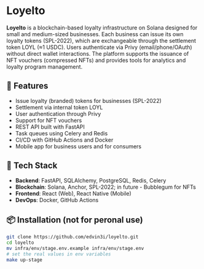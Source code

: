 # Loyelto

**Loyelto** is a blockchain-based loyalty infrastructure on Solana designed for small and medium-sized businesses. Each business can issue its own loyalty tokens (SPL-2022), which are exchangeable through the settlement token LOYL (≈1 USDC). Users authenticate via Privy (email/phone/OAuth) without direct wallet interactions. The platform supports the issuance of NFT vouchers (compressed NFTs) and provides tools for analytics and loyalty program management.

## 🚀 Features

- Issue loyalty (branded) tokens for businesses (SPL-2022)
- Settlement via internal token LOYL
- User authentication through Privy
- Support for NFT vouchers
- REST API built with FastAPI
- Task queues using Celery and Redis
- CI/CD with GitHub Actions and Docker
- Mobile app for business users and for consumers

## 🧱 Tech Stack

- **Backend**: FastAPI, SQLAlchemy, PostgreSQL, Redis, Celery
- **Blockchain**: Solana, Anchor, SPL-2022; in future - Bubblegum for NFTs
- **Frontend**: React (Web), React Native (Mobile)
- **DevOps**: Docker, GitHub Actions

## 📦 Installation (not for peronal use)

```bash
git clone https://github.com/edvin3i/loyelto.git
cd loyelto
mv infra/env/stage.env.example infra/env/stage.env
# set the real values in env variables
make up-stage
